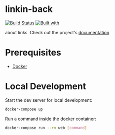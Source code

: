 # linkin-back

[![Build Status](https://travis-ci.org/acuatoria/linkin-back.svg?branch=main)](https://travis-ci.org/acuatoria/linkin-back)
[![Built with](https://img.shields.io/badge/Built_with-Cookiecutter_Django_Rest-F7B633.svg)](https://github.com/agconti/cookiecutter-django-rest)

about links. Check out the project's [documentation](http://acuatoria.github.io/linkin-back/).

# Prerequisites

- [Docker](https://docs.docker.com/docker-for-mac/install/)  

# Local Development

Start the dev server for local development:
```bash
docker-compose up
```

Run a command inside the docker container:

```bash
docker-compose run --rm web [command]
```
